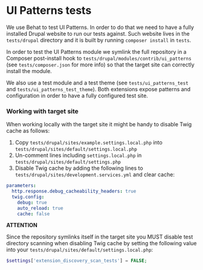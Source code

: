 # UI Patterns tests

We use Behat to test UI Patterns. In order to do that we need to have a fully installed Drupal website to run our tests
against. Such website lives in the `tests/drupal` directory and it is built by running `composer install` in `tests`.

In order to test the UI Patterns module we symlink the full repository in a Composer post-install hook to
`tests/drupal/modules/contrib/ui_patterns` (see `tests/composer.json` for more info) so that the target site can
correctly install the module.
 
We also use a test module and a test theme (see `tests/ui_patterns_test` and `tests/ui_patterns_test_theme`).
Both extensions expose patterns and configuration in order to have a fully configured test site.

### Working with target site

When working locally with the target site it might be handy to disable Twig cache as follows:
  
 1. Copy `tests/drupal/sites/example.settings.local.php` into `tests/drupal/sites/default/settings.local.php`
 2. Un-comment lines including `settings.local.php` in `tests/drupal/sites/default/settings.php`
 3. Disable Twig cache by adding the following lines to `tests/drupal/sites/development.services.yml` and clear cache:
 
```yaml
parameters:
  http.response.debug_cacheability_headers: true
  twig.config:
    debug: true
    auto_reload: true
    cache: false
``` 

**ATTENTION**

Since the repository symlinks itself in the target site you MUST disable test directory scanning when
disabling Twig cache by setting the following value into your `tests/drupal/sites/default/settings.local.php`: 

```php
$settings['extension_discovery_scan_tests'] = FALSE;
```
